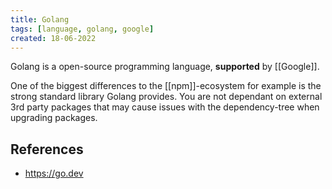 ```yaml
---
title: Golang
tags: [language, golang, google]
created: 18-06-2022
---
```


Golang is a open-source programming language, **supported** by [[Google]].

One of the biggest differences to the [[npm]]-ecosystem for example is the strong standard library Golang provides. You are not dependant on external 3rd party packages that may cause issues with the dependency-tree when upgrading packages.

## References
- https://go.dev